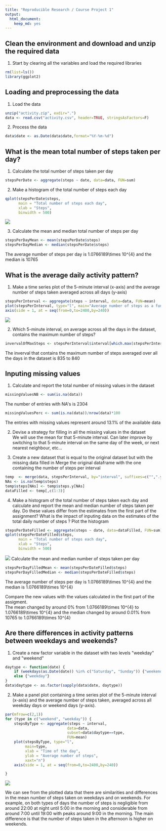 ```yaml
---
title: "Reproducible Research / Course Project 1"
output: 
  html_document: 
    keep_md: yes
---
```




## Clean the environment and download and unzip the required data
1. Start by clearing all the variables and load the required libraries

```r
rm(list=ls())
library(ggplot2)
```

## Loading and preprocessing the data
1. Load the data

```r
unzip("activity.zip", exdir=".")
data <- read.csv("activity.csv", header=TRUE, stringsAsFactors=F)
```
2. Process the data

```r
data$date <- as.Date(data$date,format="%Y-%m-%d")
```

## What is the mean total number of steps taken per day?
1. Calculate the total number of steps taken per day

```r
stepsPerDate <- aggregate(steps ~ date, data=data, FUN=sum)
```
2. Make a histogram of the total number of steps each day  

```r
qplot(stepsPerDate$steps, 
      main = "Total number of steps each day", 
      xlab = "Steps", 
      binwidth = 500)
```

![](PA1_template_files/figure-html/unnamed-chunk-5-1.png)<!-- -->
  
3. Calculate the mean and median total number of steps per day  

```r
stepsPerDayMean <- mean(stepsPerDate$steps)
stepsPerDayMedian <- median(stepsPerDate$steps)
```
The average number of steps per day is 1.0766189\times 10^{4} and the median is 10765

## What is the average daily activity pattern?
1. Make a time series plot of the 5-minute interval (x-axis) and the average number of steps taken averaged across all days (y-axis)

```r
stepsPerInterval <- aggregate(steps ~ interval, data=data, FUN=mean)
plot(stepsPerInterval, type="l", main="Average number of steps as a function of time", xlab = "Time of the day", ylab = "Average number of steps", xaxt="n") 
axis(side = 1, at = seq(from=0,to=2400,by=240))
```

![](PA1_template_files/figure-html/unnamed-chunk-7-1.png)<!-- -->
  
2. Which 5-minute interval, on average across all the days in the dataset, contains the maximum number of steps?

```r
invervalOfMaxSteps <- stepsPerInterval$interval[which.max(stepsPerInterval$steps)]
```
The inverval that contains the maximum number of steps averaged over all the days in the dataset is 835 to 840 


## Inputing missing values
1. Calculate and report the total number of missing values in the dataset

```r
missingValuesNB <- sum(is.na(data))
```
The number of entries with NA's is 2304

```r
missingValuesPerc <- sum(is.na(data))/nrow(data)*100
```
The entries with missing values represent around 13.1% of the available data

2. Devise a strategy for filling in all the missing values in the dataset  
We will use the mean for that 5-minute interval. Can later improve by switching to that 5-minute interval on the same day of the week, or next nearest neighbour, etc...

3. Create a new dataset that is equal to the original dataset but with the missing data filled in
Merge the original dataframe with the one containing the number of steps per interval

```r
temp  <- merge(data, stepsPerInterval, by="interval", suffixes=c("",".y"))
NAs <- is.na(temp$steps)
temp$steps[NAs] <- temp$steps.y[NAs]
dataFilled <- temp[,c(1:3)]
```

4. Make a histogram of the total number of steps taken each day and calculate and report the mean and median number of steps taken per day. Do these values differ from the estimates from the first part of the assignment? What is the impact of inputing data on the estimates of the total daily number of steps ?
Plot the histogram

```r
stepsPerDateFilled <- aggregate(steps ~ date, data=dataFilled, FUN=sum)
qplot(stepsPerDateFilled$steps, 
      main = "Total number of steps each day", 
      xlab = "Steps", 
      binwidth = 500)
```

![](PA1_template_files/figure-html/unnamed-chunk-12-1.png)<!-- -->
Calculate the mean and median number of steps taken per day

```r
stepsPerDayFilledMean <- mean(stepsPerDateFilled$steps)
stepsPerDayFilledMedian <- median(stepsPerDateFilled$steps)
```
The average number of steps per day is 1.0766189\times 10^{4} and the median is 1.0766189\times 10^{4}

Compare the new values with the values calculated in the first part of the assigment.  
The mean changed by around 0% from 1.0766189\times 10^{4} to 1.0766189\times 10^{4} and the median changed by around 0.01% from 10765 to 1.0766189\times 10^{4}


## Are there differences in activity patterns between weekdays and weekends?
1. Create a new factor variable in the dataset with two levels "weekday" and "weekend"

```r
daytype <- function(date) {
    if (weekdays(as.Date(date)) %in% c("Saturday", "Sunday")) {"weekend"} 
    else {"weekday"}
}
data$daytype <- as.factor(sapply(data$date, daytype))
```


2. Make a panel plot containing a time series plot of the 5-minute interval (x-axis) and the average number of steps taken, averaged across all weekday days or weekend days (y-axis).

```r
par(mfrow=c(2,1))
for (type in c("weekend", "weekday")) {
    stepsByType <- aggregate(steps ~ interval,
                            data=data,
                            subset=data$daytype==type,
                            FUN=mean)
    plot(stepsByType, type="l", 
         main=type, 
         xlab = "Time of the day", 
         ylab = "Average number of steps", 
         xaxt="n")
    axis(side = 1, at = seq(from=0,to=2400,by=240))

}
```

![](PA1_template_files/figure-html/unnamed-chunk-15-1.png)<!-- -->
  
We can see from the plotted data that there are similarities and differences in the mean number of steps taken on weekdays and on weekends. For example, on both types of days the number of steps is negligible from around 22:00 at night until 5:00 in the morning and considerable from around 7:00 until 19:00 with peaks around 9:00 in the morning. The main difference is that the number of steps taken in the afternoon is higher on weekends.


